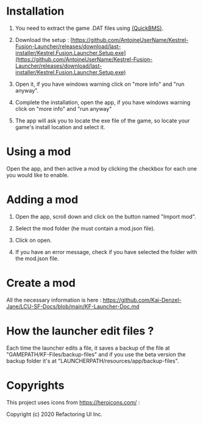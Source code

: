# Installation

1. You need to extract the game .DAT files using [(QuickBMS)](https://www.youtube.com/watch?v=_EQ3hPrh0V8).

2. Download the setup : [https://github.com/AntoineUserName/Kestrel-Fusion-Launcher/releases/download/last-installer/Kestrel.Fusion.Launcher.Setup.exe](https://github.com/AntoineUserName/Kestrel-Fusion-Launcher/releases/download/last-installer/Kestrel.Fusion.Launcher.Setup.exe)

3. Open it, if you have windows warning click on "more info" and "run anyway".

5. Complete the installation, open the app, if you have windows warning click on "more info" and "run anyway"

6. The app will ask you to locate the exe file of the game, so locate your game's install location and select it.

# Using a mod

Open the app, and then active a mod by clicking the checkbox for each one you would like to enable.

# Adding a mod

1. Open the app, scroll down and click on the button named "Import mod".

2. Select the mod folder (he must contain a mod.json file).

3. Click on open.

4. If you have an error message, check if you have selected the folder with the mod.json file.

# Create a mod

All the necessary information is here :
https://github.com/Kai-Denzel-Jane/LCU-SF-Docs/blob/main/KF-Launcher-Doc.md

# How the launcher edit files ?

Each time the launcher edits a file, it saves a backup of the file at "GAMEPATH/KF-Files/backup-files" and if you use the beta version the backup folder it's at "LAUNCHERPATH/resources/app/backup-files".

# Copyrights

This project uses icons from https://heroicons.com/ :

Copyright (c) 2020 Refactoring UI Inc.
